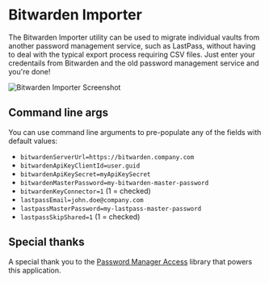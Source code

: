 # Bitwarden Importer

The Bitwarden Importer utility can be used to migrate individual vaults from another password management service, such as LastPass, without having to deal with the typical export process requiring CSV files. Just enter your credentails from Bitwarden and the old password management service and you're done!

![Bitwarden Importer Screenshot](https://user-images.githubusercontent.com/1190944/220765271-d6f9ee5e-7714-4a7b-b8ed-c3090f41aed9.png)

## Command line args

You can use command line arguments to pre-populate any of the fields with default values:

- `bitwardenServerUrl=https://bitwarden.company.com`
- `bitwardenApiKeyClientId=user.guid`
- `bitwardenApiKeySecret=myApiKeySecret`
- `bitwardenMasterPassword=my-bitwarden-master-password`
- `bitwardenKeyConnector=1` (1 = checked)
- `lastpassEmail=john.doe@company.com`
- `lastpassMasterPassword=my-lastpass-master-password`
- `lastpassSkipShared=1` (1 = checked)

## Special thanks

A special thank you to the [Password Manager Access](https://github.com/detunized/password-manager-access) library that powers this application.
